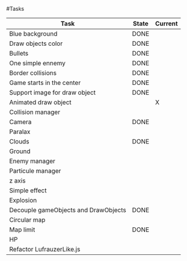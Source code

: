 #Tasks

| Task													        | State | Current |
|---------------------------------------|-------|---------|
|Blue background								        | DONE  |         |
|Draw objects color	    				        | DONE  |         |
|Bullets           	    				        | DONE  |         |
|One simple ennemy 	    				        | DONE  |         |
|Border collisions 	    				        | DONE  |         |
|Game starts in the center  		        | DONE  |         |
|Support image for draw object          | DONE  |         |
|Animated draw object                   |       | X       |
|Collision manager                      |       |         |
|Camera                                 | DONE  |         |
|Paralax                                |       |         |
|Clouds                                 | DONE  |         |
|Ground                                 |       |         |
|Enemy manager                          |       |         |
|Particule manager                      |       |         |
|z axis                                 |       |         |
|Simple effect                          |       |         |
|Explosion                              |       |         |
|Decouple gameObjects and DrawObjects   | DONE  |         |
|Circular map                           |       |         |
|Map limit                              | DONE  |         |
|HP                                     |       |         |
|Refactor LufrauzerLike.js              |       |         |
